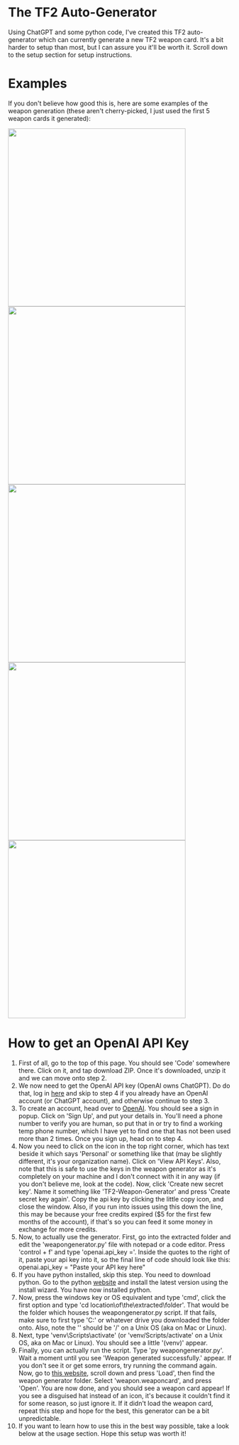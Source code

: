 # The TF2 Auto-Generator
Using ChatGPT and some python code, I've created this TF2 auto-generator which can currently generate a new TF2 weapon card. It's a bit harder to setup than most, but I can assure you it'll be worth it. Scroll down to the setup section for setup instructions.

# Examples
If you don't believe how good this is, here are some examples of the weapon generation (these aren't cherry-picked, I just used the first 5 weapon cards it generated):

<img src="https://github.com/FatalError418/TF2-Auto-Generation/assets/139549531/1942f080-9f01-4e0b-9c23-8dbe5b27d012" width="400"/>
<img src="https://github.com/FatalError418/TF2-Auto-Generation/assets/139549531/34ae155f-c418-4def-8aef-9fdccdfc13e4" width="400"/>
<img src="https://github.com/FatalError418/TF2-Auto-Generation/assets/139549531/9c5be52d-6f5d-41d3-bf85-d8fc71f799f1" width="400"/>
<img src="https://github.com/FatalError418/TF2-Auto-Generation/assets/139549531/65e7a6b6-90db-4cab-b7e9-91c80186ac7e" width="400"/>
<img src="https://github.com/FatalError418/TF2-Auto-Generation/assets/139549531/51572c94-e077-47aa-80bc-a2822cc69dfa" width="400"/>

# How to get an OpenAI API Key
1. First of all, go to the top of this page. You should see 'Code' somewhere there. Click on it, and tap download ZIP. Once it's downloaded, unzip it and we can move onto step 2.
2. We now need to get the OpenAI API key (OpenAI owns ChatGPT). Do do that, log in [here](https://platform.openai.com) and skip to step 4 if you already have an OpenAI account (or ChatGPT account), and otherwise continue to step 3.
3. To create an account, head over to [OpenAI](https://platform.openai.com). You should see a sign in popup. Click on 'Sign Up', and put your details in. You'll need a phone number to verify you are human, so put that in or try to find a working temp phone number, which I have yet to find one that has not been used more than 2 times. Once you sign up, head on to step 4.
4. Now you need to click on the icon in the top right corner, which has text beside it which says 'Personal' or something like that (may be slightly different, it's your organization name). Click on 'View API Keys'. Also, note that this is safe to use the keys in the weapon generator as it's completely on your machine and I don't connect with it in any way (if you don't believe me, look at the code). Now, click 'Create new secret key'. Name it something like 'TF2-Weapon-Generator' and press 'Create secret key again'. Copy the api key by clicking the little copy icon, and close the window. Also, if you run into issues using this down the line, this may be because your free credits expired ($5 for the first few months of the account), if that's so you can feed it some money in exchange for more credits.
5. Now, to actually use the generator. First, go into the extracted folder and edit the 'weapongenerator.py' file with notepad or a code editor. Press 'control + f' and type 'openai.api_key ='. Inside the quotes to the right of it, paste your api key into it, so the final line of code should look like this: openai.api_key = "Paste your API key here"
6. If you have python installed, skip this step. You need to download python. Go to the python [website](https://www.python.org/downloads/) and install the latest version using the install wizard. You have now installed python.
7. Now, press the windows key or OS equivalent and type 'cmd', click the first option and type 'cd location\of\the\extracted\folder'. That would be the folder which houses the weapongenerator.py script. If that fails, make sure to first type 'C:' or whatever drive you downloaded the folder onto. Also, note the '\' should be '/' on a Unix OS (aka on Mac or Linux).
8. Next, type 'venv\Scripts\activate' (or 'venv/Scripts/activate' on a Unix OS, aka on Mac or Linux). You should see a little '(venv)' appear.
9. Finally, you can actually run the script. Type 'py weapongenerator.py'. Wait a moment until you see 'Weapon generated successfully.' appear. If you don't see it or get some errors, try running the command again. Now, go to [this website](https://gamepro5.com/programs/tf2_weapon_card_creator/), scroll down and press 'Load', then find the weapon generator folder. Select 'weapon.weaponcard', and press 'Open'. You are now done, and you should see a weapon card appear! If you see a disguised hat instead of an icon, it's because it couldn't find it for some reason, so just ignore it. If it didn't load the weapon card, repeat this step and hope for the best, this generator can be a bit unpredictable.
10. If you want to learn how to use this in the best way possible, take a look below at the usage section. Hope this setup was worth it!

